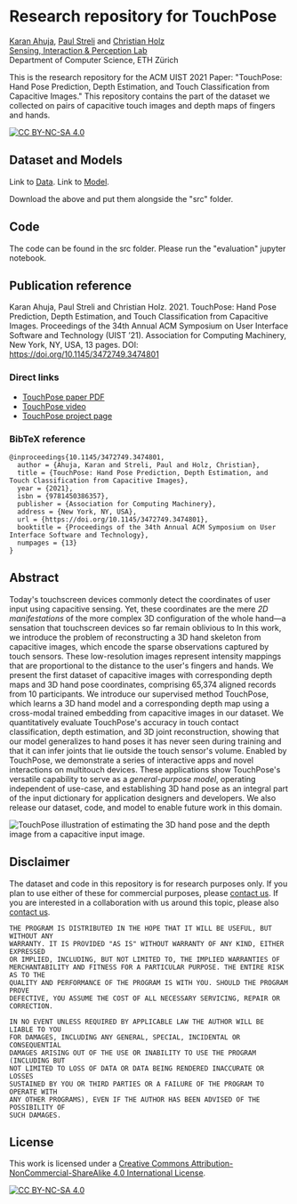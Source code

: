 # Research repository for TouchPose

[Karan Ahuja](https://www.karan-ahuja.com/), [Paul Streli](https://www.paulstreli.com) and [Christian Holz](https://www.christianholz.net)<br/>
[Sensing, Interaction & Perception Lab](https://siplab.org) <br/>
Department of Computer Science, ETH Zürich

This is the research repository for the ACM UIST 2021 Paper: "TouchPose: Hand Pose Prediction, Depth Estimation, and Touch Classification from Capacitive Images." This repository contains the part of the dataset we collected on pairs of capacitive touch images and depth maps of fingers and hands.

[![CC BY-NC-SA 4.0][cc-by-nc-sa-shield]][cc-by-nc-sa]


## Dataset and Models

Link to [Data](https://www.dropbox.com/s/aeh8ea6vqke2rrl/data.zip?dl=0).
Link to [Model](https://www.dropbox.com/s/14qwi6hkgqo8pi2/models.zip?dl=0).

Download the above and put them alongside the "src" folder.


## Code

The code can be found in the src folder. Please run the "evaluation" jupyter notebook.

## Publication reference

Karan Ahuja, Paul Streli and Christian Holz. 2021. TouchPose: Hand Pose Prediction, Depth Estimation, and Touch Classification from Capacitive Images. Proceedings of the 34th Annual ACM Symposium on User Interface Software and Technology (UIST ’21). Association for Computing Machinery, New York, NY, USA, 13 pages. DOI: https://doi.org/10.1145/3472749.3474801

### Direct links

* [TouchPose paper PDF](https://siplab.org/papers/uist2021-touchpose.pdf)
* [TouchPose video](https://www.youtube.com/watch?v=CGnS18uGwC4)
* [TouchPose project page](https://siplab.org/projects/TouchPose)

### BibTeX reference

```
@inproceedings{10.1145/3472749.3474801,
  author = {Ahuja, Karan and Streli, Paul and Holz, Christian},
  title = {TouchPose: Hand Pose Prediction, Depth Estimation, and Touch Classification from Capacitive Images},
  year = {2021},
  isbn = {9781450386357},
  publisher = {Association for Computing Machinery},
  address = {New York, NY, USA},
  url = {https://doi.org/10.1145/3472749.3474801},
  booktitle = {Proceedings of the 34th Annual ACM Symposium on User Interface Software and Technology},
  numpages = {13}
}
```

## Abstract

Today's touchscreen devices commonly detect the coordinates of user input using capacitive sensing. Yet, these coordinates are the mere *2D manifestations* of the more complex 3D configuration of the whole hand&mdash;a sensation that touchscreen devices so far remain oblivious to  In this work, we introduce the problem of reconstructing a 3D hand skeleton from capacitive images, which encode the sparse observations captured by touch sensors. These low-resolution images represent intensity mappings that are proportional to the distance to the user's fingers and hands.
We present the first dataset of capacitive images with corresponding depth maps and 3D hand pose coordinates, comprising 65,374 aligned records from 10 participants. We introduce our supervised method TouchPose, which learns a 3D hand model and a corresponding depth map using a cross-modal trained embedding from capacitive images in our dataset. We quantitatively evaluate TouchPose's accuracy in touch contact classification, depth estimation, and 3D joint reconstruction, showing that our model generalizes to hand poses it has never seen during training and that it can infer joints that lie outside the touch sensor's volume.
Enabled by TouchPose, we demonstrate a series of interactive apps and novel interactions on multitouch devices. These applications show TouchPose's versatile capability to serve as a *general-purpose model*, operating independent of use-case, and establishing 3D hand pose as an integral part of the input dictionary for application designers and developers. We also release our dataset, code, and model to enable future work in this domain.

![TouchPose illustration of estimating the 3D hand pose and the depth image from a capacitive input image.](https://siplab.org/covers/touchpose.jpg)


## Disclaimer

The dataset and code in this repository is for research purposes only. If you plan to use either of these for commercial purposes, please [contact us](https://siplab.org/contact). If you are interested in a collaboration with us around this topic, please also [contact us](https://siplab.org/contact).


```
THE PROGRAM IS DISTRIBUTED IN THE HOPE THAT IT WILL BE USEFUL, BUT WITHOUT ANY
WARRANTY. IT IS PROVIDED "AS IS" WITHOUT WARRANTY OF ANY KIND, EITHER EXPRESSED
OR IMPLIED, INCLUDING, BUT NOT LIMITED TO, THE IMPLIED WARRANTIES OF
MERCHANTABILITY AND FITNESS FOR A PARTICULAR PURPOSE. THE ENTIRE RISK AS TO THE
QUALITY AND PERFORMANCE OF THE PROGRAM IS WITH YOU. SHOULD THE PROGRAM PROVE
DEFECTIVE, YOU ASSUME THE COST OF ALL NECESSARY SERVICING, REPAIR OR
CORRECTION.

IN NO EVENT UNLESS REQUIRED BY APPLICABLE LAW THE AUTHOR WILL BE LIABLE TO YOU
FOR DAMAGES, INCLUDING ANY GENERAL, SPECIAL, INCIDENTAL OR CONSEQUENTIAL
DAMAGES ARISING OUT OF THE USE OR INABILITY TO USE THE PROGRAM (INCLUDING BUT
NOT LIMITED TO LOSS OF DATA OR DATA BEING RENDERED INACCURATE OR LOSSES
SUSTAINED BY YOU OR THIRD PARTIES OR A FAILURE OF THE PROGRAM TO OPERATE WITH
ANY OTHER PROGRAMS), EVEN IF THE AUTHOR HAS BEEN ADVISED OF THE POSSIBILITY OF
SUCH DAMAGES.
```

## License

This work is licensed under a [Creative Commons Attribution-NonCommercial-ShareAlike 4.0 International License][cc-by-nc-sa].

[![CC BY-NC-SA 4.0][cc-by-nc-sa-image]][cc-by-nc-sa]

[cc-by-nc-sa]: http://creativecommons.org/licenses/by-nc-sa/4.0/
[cc-by-nc-sa-image]: https://licensebuttons.net/l/by-nc-sa/4.0/88x31.png
[cc-by-nc-sa-shield]: https://img.shields.io/badge/License-CC%20BY--NC--SA%204.0-lightgrey.svg
